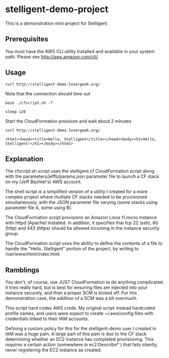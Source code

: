 stelligent-demo-project
=======================

This is a demonstration mini project for Stelligent

Prerequisites
-------------

You must have the AWS CLI utility installed and available
in your system path. Please see http://aws.amazon.com/cli/

Usage
-----
    
    curl http://stelligent-demo.losergeek.org/

Note that the connection should time out

    bash ./cfscript.sh -f

    sleep 120

Start the CloudFormation provision and wait about 2 minutes

    curl http://stelligent-demo.losergeek.org/

    <html><head><title>Hello, Stelligent</title></head><body><h1>Hello, Stelligent!</h1></body></html>

Explanation
-----------

The cfscript.sh script uses the stelligent.cf CloudFormation script
along with the parameters/jeffb/params.json parameter file
to launch a CF stack on my (Jeff Bachtel's) AWS account.

The shell script is a simplified version of a utility I created
for a more complex project where multiple CF stacks needed to
be provisioned simultaneously, with the JSON parameter file
varying (some stacks using parameter file A, some using B).

The CloudFormation script provisions an Amazon Linux t1.micro
instance with httpd (Apache) installed. In addition, it specifies
that tcp 22 (ssh), 80 (http) and 443 (https) should be allowed
incoming in the instance security group.

The CloudFormation script uses the ability to define the contents
of a file to handle the "Hello, Stelligent" portion of the project,
by writing to /var/www/html/index.html

Ramblings
---------

You don't, of course, use JUST CloudFormation to do anything
complicated. It tries really hard, but is best for ensuring files
are injected into your instance securely, and then a proper SCM
is kicked off. For this demonstration case, the addition of a
SCM was a bit overmuch.

This script hard codes AWS creds. My original script instead
hardcoded profile names, and users were expect to create
~/.aws/config files with credentials linked to their IAM accounts.

Defining a custom policy for this for the stelligent-demo user
I created in IAM was a huge pain. A large part of this pain
is due to the CF stack determining whether an EC2 instance has
completed provisioning. This requires a certain action
(somewhere in ec2:Describe\* ) that fails silently,
never registering the EC2 instance as created.
